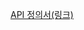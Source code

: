 <a href='https://github.com/jooyg62/jgmall/tree/master/docs/%EC%84%A4%EA%B3%84%EB%B0%8F%EB%B6%84%EC%84%9D'>API 정의서(링크)</a>
